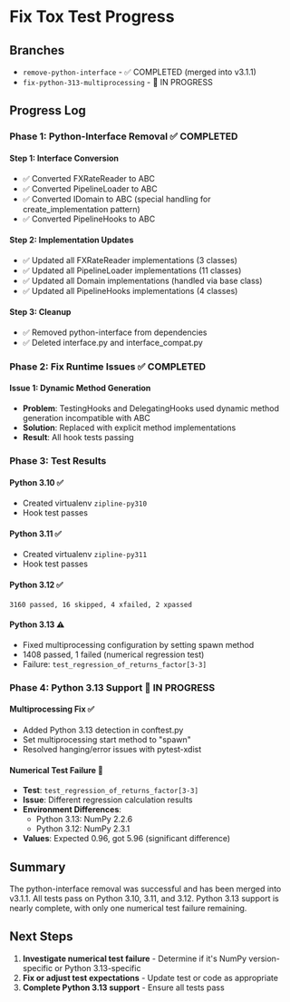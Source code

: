 # Fix Tox Test Progress

## Branches
- `remove-python-interface` - ✅ COMPLETED (merged into v3.1.1)
- `fix-python-313-multiprocessing` - 🔧 IN PROGRESS

## Progress Log

### Phase 1: Python-Interface Removal ✅ COMPLETED

#### Step 1: Interface Conversion
- ✅ Converted FXRateReader to ABC
- ✅ Converted PipelineLoader to ABC
- ✅ Converted IDomain to ABC (special handling for create_implementation pattern)
- ✅ Converted PipelineHooks to ABC

#### Step 2: Implementation Updates
- ✅ Updated all FXRateReader implementations (3 classes)
- ✅ Updated all PipelineLoader implementations (11 classes)
- ✅ Updated all Domain implementations (handled via base class)
- ✅ Updated all PipelineHooks implementations (4 classes)

#### Step 3: Cleanup
- ✅ Removed python-interface from dependencies
- ✅ Deleted interface.py and interface_compat.py

### Phase 2: Fix Runtime Issues ✅ COMPLETED

#### Issue 1: Dynamic Method Generation
- **Problem**: TestingHooks and DelegatingHooks used dynamic method generation incompatible with ABC
- **Solution**: Replaced with explicit method implementations
- **Result**: All hook tests passing

### Phase 3: Test Results

#### Python 3.10 ✅
- Created virtualenv `zipline-py310`
- Hook test passes

#### Python 3.11 ✅
- Created virtualenv `zipline-py311`
- Hook test passes

#### Python 3.12 ✅
```
3160 passed, 16 skipped, 4 xfailed, 2 xpassed
```

#### Python 3.13 ⚠️
- Fixed multiprocessing configuration by setting spawn method
- 1408 passed, 1 failed (numerical regression test)
- Failure: `test_regression_of_returns_factor[3-3]`

### Phase 4: Python 3.13 Support 🔧 IN PROGRESS

#### Multiprocessing Fix ✅
- Added Python 3.13 detection in conftest.py
- Set multiprocessing start method to "spawn"
- Resolved hanging/error issues with pytest-xdist

#### Numerical Test Failure 🔧
- **Test**: `test_regression_of_returns_factor[3-3]`
- **Issue**: Different regression calculation results
- **Environment Differences**:
  - Python 3.13: NumPy 2.2.6
  - Python 3.12: NumPy 2.3.1
- **Values**: Expected 0.96, got 5.96 (significant difference)

## Summary

The python-interface removal was successful and has been merged into v3.1.1. All tests pass on Python 3.10, 3.11, and 3.12. Python 3.13 support is nearly complete, with only one numerical test failure remaining.

## Next Steps

1. **Investigate numerical test failure** - Determine if it's NumPy version-specific or Python 3.13-specific
2. **Fix or adjust test expectations** - Update test or code as appropriate
3. **Complete Python 3.13 support** - Ensure all tests pass